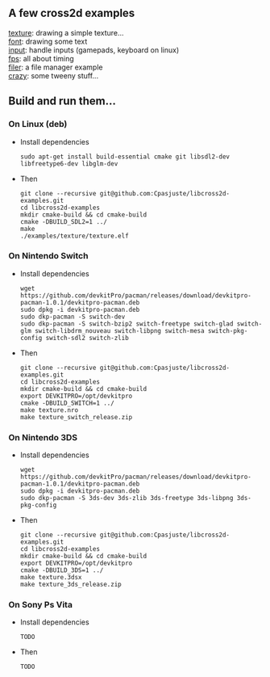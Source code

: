 ## A few cross2d examples
 [texture](https://github.com/Cpasjuste/libcross2d-examples/tree/master/examples/texture): drawing a simple texture...\
 [font](https://github.com/Cpasjuste/libcross2d-examples/tree/master/examples/font): drawing some text\
 [input](https://github.com/Cpasjuste/libcross2d-examples/tree/master/examples/input): handle inputs (gamepads, keyboard on linux)\
 [fps](https://github.com/Cpasjuste/libcross2d-examples/tree/master/examples/fps): all about timing\
 [filer](https://github.com/Cpasjuste/libcross2d-examples/tree/master/examples/filer): a file manager example\
 [crazy](https://github.com/Cpasjuste/libcross2d-examples/tree/master/examples/crazy): some tweeny stuff...

## Build and run them...
### On Linux (deb)
- Install dependencies  
    ```  
    sudo apt-get install build-essential cmake git libsdl2-dev libfreetype6-dev libglm-dev  
    ```  
- Then  
    ```  
    git clone --recursive git@github.com:Cpasjuste/libcross2d-examples.git  
    cd libcross2d-examples  
    mkdir cmake-build && cd cmake-build  
    cmake -DBUILD_SDL2=1 ../  
    make  
    ./examples/texture/texture.elf  
    ```
### On Nintendo Switch
- Install dependencies
    ```  
    wget https://github.com/devkitPro/pacman/releases/download/devkitpro-pacman-1.0.1/devkitpro-pacman.deb  
    sudo dpkg -i devkitpro-pacman.deb  
    sudo dkp-pacman -S switch-dev  
    sudo dkp-pacman -S switch-bzip2 switch-freetype switch-glad switch-glm switch-libdrm_nouveau switch-libpng switch-mesa switch-pkg-config switch-sdl2 switch-zlib  
    ```
- Then
    ```  
    git clone --recursive git@github.com:Cpasjuste/libcross2d-examples.git  
    cd libcross2d-examples  
    mkdir cmake-build && cd cmake-build  
    export DEVKITPRO=/opt/devkitpro  
    cmake -DBUILD_SWITCH=1 ../  
    make texture.nro  
    make texture_switch_release.zip  
    ```
### On Nintendo 3DS
- Install dependencies
    ```  
    wget https://github.com/devkitPro/pacman/releases/download/devkitpro-pacman-1.0.1/devkitpro-pacman.deb  
    sudo dpkg -i devkitpro-pacman.deb  
    sudo dkp-pacman -S 3ds-dev 3ds-zlib 3ds-freetype 3ds-libpng 3ds-pkg-config  
    ```   
- Then
    ```  
    git clone --recursive git@github.com:Cpasjuste/libcross2d-examples.git  
    cd libcross2d-examples  
    mkdir cmake-build && cd cmake-build  
    export DEVKITPRO=/opt/devkitpro  
    cmake -DBUILD_3DS=1 ../  
    make texture.3dsx  
    make texture_3ds_release.zip  
    ```
### On Sony Ps Vita
- Install dependencies
    ```  
    TODO
    ```   
- Then
    ```
    TODO
    ```